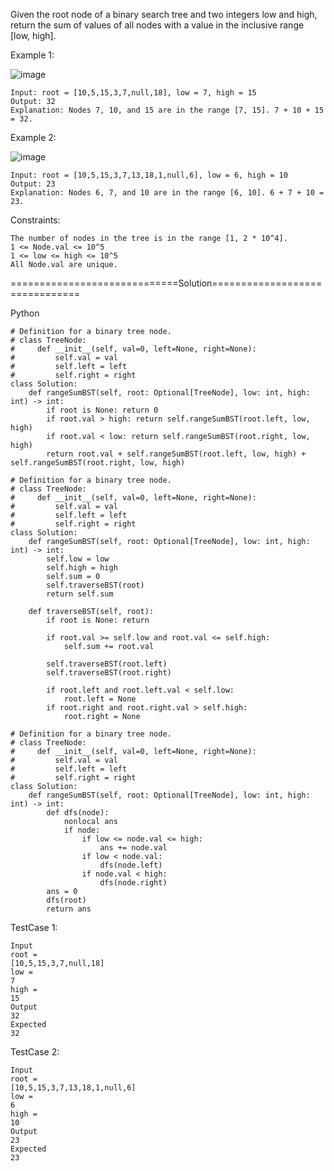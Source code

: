 Given the root node of a binary search tree and two integers low and high, return the sum of values of all nodes with a value in the inclusive range [low, high].

 

Example 1:

![image](https://github.com/Pughal/leetcode_solutions/assets/22728867/abe14b65-2034-49dc-a761-a2ee765e914a)

```
Input: root = [10,5,15,3,7,null,18], low = 7, high = 15
Output: 32
Explanation: Nodes 7, 10, and 15 are in the range [7, 15]. 7 + 10 + 15 = 32.
```

Example 2:

![image](https://github.com/Pughal/leetcode_solutions/assets/22728867/5be25108-517a-4d9e-960e-39098528ef64)

```
Input: root = [10,5,15,3,7,13,18,1,null,6], low = 6, high = 10
Output: 23
Explanation: Nodes 6, 7, and 10 are in the range [6, 10]. 6 + 7 + 10 = 23.
``` 

Constraints:
```
The number of nodes in the tree is in the range [1, 2 * 10^4].
1 <= Node.val <= 10^5
1 <= low <= high <= 10^5
All Node.val are unique.
```


=============================Solution===============================

Python

```
# Definition for a binary tree node.
# class TreeNode:
#     def __init__(self, val=0, left=None, right=None):
#         self.val = val
#         self.left = left
#         self.right = right
class Solution:
    def rangeSumBST(self, root: Optional[TreeNode], low: int, high: int) -> int:
        if root is None: return 0
        if root.val > high: return self.rangeSumBST(root.left, low, high)
        if root.val < low: return self.rangeSumBST(root.right, low, high)
        return root.val + self.rangeSumBST(root.left, low, high) + self.rangeSumBST(root.right, low, high)
```

```
# Definition for a binary tree node.
# class TreeNode:
#     def __init__(self, val=0, left=None, right=None):
#         self.val = val
#         self.left = left
#         self.right = right
class Solution:
    def rangeSumBST(self, root: Optional[TreeNode], low: int, high: int) -> int:
        self.low = low
        self.high = high 
        self.sum = 0
        self.traverseBST(root)
        return self.sum

    def traverseBST(self, root):
        if root is None: return

        if root.val >= self.low and root.val <= self.high:
            self.sum += root.val

        self.traverseBST(root.left)
        self.traverseBST(root.right)

        if root.left and root.left.val < self.low:
            root.left = None
        if root.right and root.right.val > self.high:
            root.right = None
```

```
# Definition for a binary tree node.
# class TreeNode:
#     def __init__(self, val=0, left=None, right=None):
#         self.val = val
#         self.left = left
#         self.right = right
class Solution:
    def rangeSumBST(self, root: Optional[TreeNode], low: int, high: int) -> int:
        def dfs(node):
            nonlocal ans
            if node:
                if low <= node.val <= high:
                    ans += node.val
                if low < node.val:
                    dfs(node.left)
                if node.val < high:
                    dfs(node.right)
        ans = 0
        dfs(root)
        return ans
```


TestCase 1:
```
Input
root =
[10,5,15,3,7,null,18]
low =
7
high =
15
Output
32
Expected
32
```

TestCase 2:
```
Input
root =
[10,5,15,3,7,13,18,1,null,6]
low =
6
high =
10
Output
23
Expected
23
```
